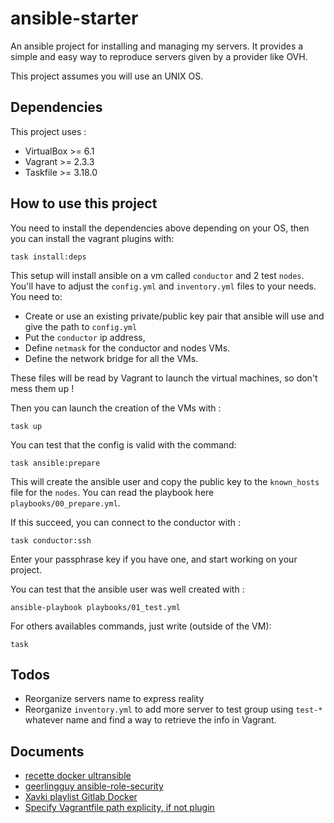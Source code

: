 # ansible-starter

An ansible project for installing and managing my servers. It provides a simple and easy way to reproduce servers given by a provider like OVH.

This project assumes you will use an UNIX OS.

## Dependencies

This project uses :

- VirtualBox >= 6.1
- Vagrant >= 2.3.3
- Taskfile >= 3.18.0
  
## How to use this project

You need to install the dependencies above depending on your OS, then you can install the vagrant plugins with:

```
task install:deps
```

This setup will install ansible on a vm called `conductor` and 2 test `nodes`. You'll have to adjust the `config.yml` and `inventory.yml` files to your needs. You need to:

- Create or use an existing private/public key pair that ansible will use and give the path to `config.yml`
- Put the `conductor` ip address, 
- Define `netmask` for the conductor and nodes VMs. 
- Define the network bridge for all the VMs.

These files will be read by Vagrant to launch the virtual machines, so don't mess them up !

Then you can launch the creation of the VMs with :

```
task up
```

You can test that the config is valid with the command:

```
task ansible:prepare
```

This will create the ansible user and copy the public key to the `known_hosts` file for the `nodes`. You can read the playbook here `playbooks/00_prepare.yml`.

If this succeed, you can connect to the conductor with :

`task conductor:ssh`

Enter your passphrase key if you have one, and start working on your project.

You can test that the ansible user was well created with :

`ansible-playbook playbooks/01_test.yml`

For others availables commands, just write (outside of the VM):

`task`

## Todos

- Reorganize servers name to express reality
- Reorganize `inventory.yml` to add more server to test group using `test-*` whatever name and find a way to retrieve the info in Vagrant.

## Documents

- [recette docker ultransible](https://github.com/ultransible/docker)
- [geerlingguy ansible-role-security](https://github.com/geerlingguy/ansible-role-security)
- [Xavki playlist Gitlab Docker](https://gitlab.com/xavki/presentation-ansible-fr)
- [Specify Vagrantfile path explicity, if not plugin](https://stackoverflow.com/questions/17308629/specify-vagrantfile-path-explicity-if-not-plugin)
